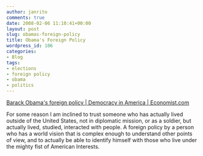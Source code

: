 ```yaml
---
author: janrito
comments: true
date: 2008-02-06 11:10:41+00:00
layout: post
slug: obamas-foreign-policy
title: Obama's Foreign Policy
wordpress_id: 106
categories:
- Blog
tags:
- elections
- foreign policy
- obama
- politics
---
```


[Barack Obama's foreign policy | Democracy in America | Economist.com](http://www.economist.com/blogs/democracyinamerica/2007/06/obama_sets_out_a_foreign_polic.cfm)

For some reason I am inclined to trust someone who has actually lived outside of the United States, not in diplomatic mission, or as a soldier, but actually lived, studied, interacted with people. A foreign policy by a person who has a world vision that is complex enough to understand other points of view, and to actually be able to identify himself with those who live under the mighty fist of American Interests.
